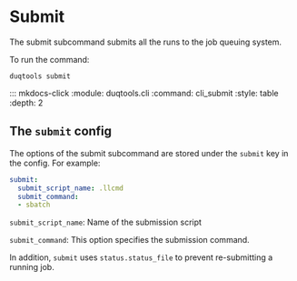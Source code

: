 # Submit

The submit subcommand submits all the runs to the job queuing system.

To run the command:

`duqtools submit`


::: mkdocs-click
    :module: duqtools.cli
    :command: cli_submit
    :style: table
    :depth: 2


## The `submit` config

The options of the submit subcommand are stored under the `submit` key in the config. For example:


```yaml title="duqtools.yaml"
submit:
  submit_script_name: .llcmd
  submit_command:
  - sbatch
```

`submit_script_name`: Name of the submission script

`submit_command`: This option specifies the submission command.

In addition, `submit` uses `status.status_file` to prevent re-submitting a running job.
